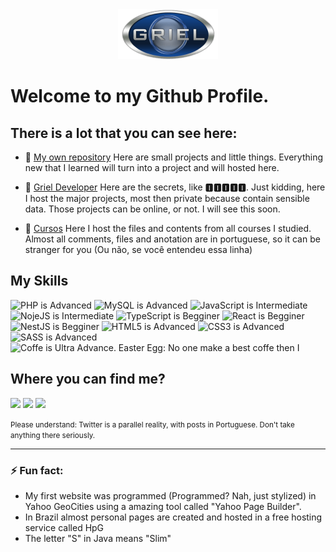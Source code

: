 
<div  align="center"><img loading="lazy" src="logo.png"  alt="Roberto Griel Filho"  /></div>


# Welcome to my Github Profile. 

## There is a lot that you can see here:
- 🧔 [My own repository](https://github.com/robertogriel?tab=repositories) 
Here are small projects and little things. Everything new that I learned will turn into a project and will hosted here.

- 💼 [Griel Developer](https://github.com/griel-dev)
Here are the secrets, like 🅸🅸🅸🅸🅸. Just kidding, here I host the major projects, most then private because contain sensible data. Those projects can be online, or not. I will see this soon.

- 📘 [Cursos](https://github.com/griel-cursos)
Here I host the files and contents from all courses I studied. Almost all comments, files and anotation are in portuguese, so it can be stranger for you (Ou não, se você entendeu essa linha)


## My Skills
<img alt="PHP is Advanced" loading="lazy" src="https://img.shields.io/badge/PHP-Advanced-brightgreen"> <img alt="MySQL is Advanced" loading="lazy" src="https://img.shields.io/badge/MySQL-Advanced-brightgreen"> 
<img alt="JavaScript is Intermediate" loading="lazy" src="https://img.shields.io/badge/JavaScript-Intermediate-green"> <img alt="NojeJS is Intermediate" loading="lazy" src="https://img.shields.io/badge/NodeJS-Intermediate-green"> 
<img alt="TypeScript is Begginer" loading="lazy" src="https://img.shields.io/badge/TypeScript-Begginer-yellowgreen"> <img alt="React is Begginer" loading="lazy" src="https://img.shields.io/badge/React-Begginer-yellowgreen"> <img alt="NestJS is Begginer" loading="lazy" src="https://img.shields.io/badge/NestJS-Begginer-yellowgreen">
<img alt="HTML5 is Advanced" loading="lazy" src="https://img.shields.io/badge/HTML5-Advanced-brightgreen"> <img alt="CSS3 is Advanced" loading="lazy" src="https://img.shields.io/badge/CSS3-Advanced-brightgreen"> <img alt="SASS is Advanced" loading="lazy" src="https://img.shields.io/badge/SASS-Advanced-brightgreen"> 
<img alt="Coffe is Ultra Advance. Easter Egg: No one make a best coffe then I" loading="lazy" src="https://img.shields.io/badge/☕ Coffe-Ultra Advanced-blue"> 


## Where you can find me?
<a target="_blank" href="https://www.linkedin.com/in/roberto-griel-filho/"><img src="https://img.shields.io/badge/LinkedIn-0077B5?style=for-the-badge&logo=linkedin&logoColor=white"></a> <a target="_blank" href="https://www.facebook.com/robertogrielfilho"><img src="https://img.shields.io/badge/Facebook-1877F2?style=for-the-badge&logo=facebook&logoColor=white"></a> <a target="_blank" href="https://twitter.com/robertogriel"><img src="https://img.shields.io/badge/Twitter-1DA1F2?style=for-the-badge&logo=twitter&logoColor=white"></a>

<small>Please understand: Twitter is a parallel reality, with posts in Portuguese. Don't take anything there seriously.</small>

<hr>

### ⚡ Fun fact:
- My first website was programmed (Programmed? Nah, just stylized) in Yahoo GeoCities using a amazing tool called "Yahoo Page Builder". 
- In Brazil almost personal pages are created and hosted in a free hosting service called HpG
- The letter "S" in Java means "Slim"

<!--

Soon:

- 🔭 I’m currently working on ...
- 🌱 I’m currently learning ...
- 👯 I’m looking to collaborate on ...
- 🤔 I’m looking for help with ...
- 💬 Ask me about ...
- 📫 How to reach me: ...
- 😄 Pronouns: ...
- ⚡ Fun fact: ...
-->
